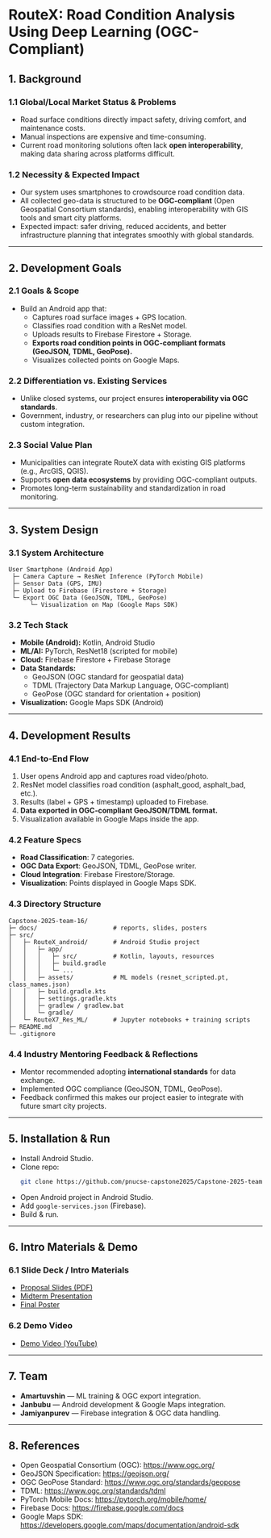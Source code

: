 # RouteX: Road Condition Analysis Using Deep Learning (OGC-Compliant)

## 1. Background
### 1.1 Global/Local Market Status & Problems
- Road surface conditions directly impact safety, driving comfort, and maintenance costs.  
- Manual inspections are expensive and time-consuming.  
- Current road monitoring solutions often lack **open interoperability**, making data sharing across platforms difficult.  

### 1.2 Necessity & Expected Impact
- Our system uses smartphones to crowdsource road condition data.  
- All collected geo-data is structured to be **OGC-compliant** (Open Geospatial Consortium standards), enabling interoperability with GIS tools and smart city platforms.  
- Expected impact: safer driving, reduced accidents, and better infrastructure planning that integrates smoothly with global standards.

---

## 2. Development Goals
### 2.1 Goals & Scope
- Build an Android app that:
  - Captures road surface images + GPS location.  
  - Classifies road condition with a ResNet model.  
  - Uploads results to Firebase Firestore + Storage.  
  - **Exports road condition points in OGC-compliant formats (GeoJSON, TDML, GeoPose).**  
  - Visualizes collected points on Google Maps.  

### 2.2 Differentiation vs. Existing Services
- Unlike closed systems, our project ensures **interoperability via OGC standards**.  
- Government, industry, or researchers can plug into our pipeline without custom integration.  

### 2.3 Social Value Plan
- Municipalities can integrate RouteX data with existing GIS platforms (e.g., ArcGIS, QGIS).  
- Supports **open data ecosystems** by providing OGC-compliant outputs.  
- Promotes long-term sustainability and standardization in road monitoring.

---

## 3. System Design
### 3.1 System Architecture
```
User Smartphone (Android App)
 ├─ Camera Capture → ResNet Inference (PyTorch Mobile)
 ├─ Sensor Data (GPS, IMU)
 ├─ Upload to Firebase (Firestore + Storage)
 └─ Export OGC Data (GeoJSON, TDML, GeoPose)
      └─ Visualization on Map (Google Maps SDK)
```

### 3.2 Tech Stack
- **Mobile (Android):** Kotlin, Android Studio  
- **ML/AI:** PyTorch, ResNet18 (scripted for mobile)  
- **Cloud:** Firebase Firestore + Firebase Storage  
- **Data Standards:**  
  - GeoJSON (OGC standard for geospatial data)  
  - TDML (Trajectory Data Markup Language, OGC-compliant)  
  - GeoPose (OGC standard for orientation + position)  
- **Visualization:** Google Maps SDK (Android)  

---

## 4. Development Results
### 4.1 End-to-End Flow
1. User opens Android app and captures road video/photo.  
2. ResNet model classifies road condition (asphalt_good, asphalt_bad, etc.).  
3. Results (label + GPS + timestamp) uploaded to Firebase.  
4. **Data exported in OGC-compliant GeoJSON/TDML format.**  
5. Visualization available in Google Maps inside the app.  

### 4.2 Feature Specs
- **Road Classification**: 7 categories.  
- **OGC Data Export**: GeoJSON, TDML, GeoPose writer.  
- **Cloud Integration**: Firebase Firestore/Storage.  
- **Visualization**: Points displayed in Google Maps SDK.  

### 4.3 Directory Structure
```
Capstone-2025-team-16/
├─ docs/                     # reports, slides, posters
├─ src/
│   ├─ RouteX_android/       # Android Studio project
│   │   ├─ app/
│   │   │   ├─ src/          # Kotlin, layouts, resources
│   │   │   ├─ build.gradle
│   │   │   └─ ...
│   │   ├─ assets/           # ML models (resnet_scripted.pt, class_names.json)
│   │   ├─ build.gradle.kts
│   │   ├─ settings.gradle.kts
│   │   ├─ gradlew / gradlew.bat
│   │   └─ gradle/
│   └─ RouteX7_Res_ML/       # Jupyter notebooks + training scripts
├─ README.md
└─ .gitignore
```

### 4.4 Industry Mentoring Feedback & Reflections
- Mentor recommended adopting **international standards** for data exchange.  
- Implemented OGC compliance (GeoJSON, TDML, GeoPose).  
- Feedback confirmed this makes our project easier to integrate with future smart city projects.

---

## 5. Installation & Run
- Install Android Studio.  
- Clone repo:
  ```bash
  git clone https://github.com/pnucse-capstone2025/Capstone-2025-team-16.git
  ```
- Open Android project in Android Studio.  
- Add `google-services.json` (Firebase).  
- Build & run.  

---

## 6. Intro Materials & Demo
### 6.1 Slide Deck / Intro Materials
- [Proposal Slides (PDF)](docs/proposal.pdf)  
- [Midterm Presentation](docs/midterm_slides.pdf)  
- [Final Poster](docs/final_poster.pdf)  

### 6.2 Demo Video
- [Demo Video (YouTube)](https://youtu.be/example)  

---

## 7. Team
- **Amartuvshin** — ML training & OGC export integration.  
- **Janbubu** — Android development & Google Maps integration.  
- **Jamiyanpurev** — Firebase integration & OGC data handling.  


---

## 8. References
- Open Geospatial Consortium (OGC): https://www.ogc.org/  
- GeoJSON Specification: https://geojson.org/  
- OGC GeoPose Standard: https://www.ogc.org/standards/geopose  
- TDML: https://www.ogc.org/standards/tdml  
- PyTorch Mobile Docs: https://pytorch.org/mobile/home/  
- Firebase Docs: https://firebase.google.com/docs  
- Google Maps SDK: https://developers.google.com/maps/documentation/android-sdk  
